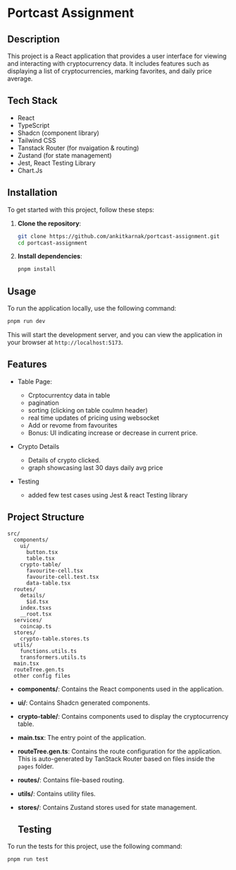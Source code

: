 # Portcast Assignment

## Description

This project is a React application that provides a user interface for viewing and interacting with cryptocurrency data. It includes features such as displaying a list of cryptocurrencies, marking favorites, and daily price average.

## Tech Stack
  - React 
  - TypeScript
  - Shadcn (component library)
  - Tailwind CSS
  - Tanstack Router (for nvaigation & routing)
  - Zustand (for state management)
  - Jest, React Testing Library
  - Chart.Js 

## Installation

To get started with this project, follow these steps:

1. **Clone the repository**:

    ```sh
    git clone https://github.com/ankitkarnak/portcast-assignment.git
    cd portcast-assignment
    ```

2. **Install dependencies**:

    ```sh
    pnpm install
    ```

## Usage

To run the application locally, use the following command:

```sh
pnpm run dev
```

This will start the development server, and you can view the application in your browser at `http://localhost:5173`.

## Features

- Table Page:
  - Crptocurrentcy data in table
  - pagination
  - sorting (clicking on table coulmn header)
  - real time updates of pricing using websocket
  - Add or revome from favourites
  - Bonus: UI indicating increase or decrease in current price.

- Crypto Details
  - Details of crypto clicked.
  - graph showcasing last 30 days daily avg price

- Testing
  - added few test cases using Jest & react Testing library


## Project Structure
```
src/
  components/
    ui/
      button.tsx
      table.tsx
    crypto-table/
      favourite-cell.tsx
      favourite-cell.test.tsx
      data-table.tsx
  routes/
    details/
      $id.tsx
    index.tsxs
    __root.tsx
  services/
    coincap.ts
  stores/
    crypto-table.stores.ts
  utils/
    functions.utils.ts
    transformers.utils.ts
  main.tsx
  routeTree.gen.ts
  other config files
```

  - **components/**: Contains the React components used in the application.
  - **ui/**: Contains Shadcn generated components.
  - **crypto-table/**: Contains components used to display the cryptocurrency table.
  
- **main.tsx**: The entry point of the application.

- **routeTree.gen.ts**: Contains the route configuration for the application. This is auto-generated by TanStack Router based on files inside the `pages` folder.

- **routes/**: Contains file-based routing.

- **utils/**: Contains utility files.

- **stores/**: Contains Zustand stores used for state management.

  ## Testing
To run the tests for this project, use the following command:

```
pnpm run test
```
